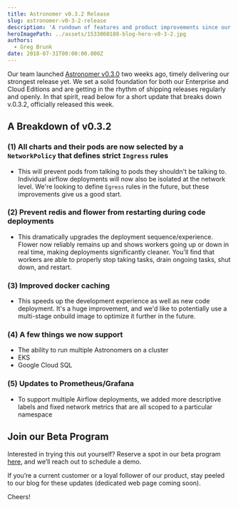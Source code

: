 ```yaml
---
title: Astronomer v0.3.2 Release
slug: astronomer-v0-3-2-release
description: 'A rundown of features and product improvements since our v0.3.0 release. '
heroImagePath: ../assets/1533060188-blog-hero-v0-3-2.jpg
authors:
  - Greg Brunk
date: 2018-07-31T00:00:00.000Z
---
```


Our team launched [Astronomer v0.3.0](https://www.astronomer.io/blog/announcing-astronomer-v0-3-0) two weeks ago, timely delivering our strongest release yet. We set a solid foundation for both our Enterprise and Cloud Editions and are getting in the rhythm of shipping releases regularly and openly. In that spirit, read below for a short update that breaks down v.0.3.2, officially released this week.

## A Breakdown of v0.3.2
   
### (1) All charts and their pods are now selected by a `NetworkPolicy` that defines strict `Ingress` rules

- This will prevent pods from talking to pods they shouldn't be talking to. Individual airflow deployments will now also be isolated at the network level. We're looking to define `Egress` rules in the future, but these improvements give us a good start.

### (2) Prevent redis and flower from restarting during code deployments

- This dramatically upgrades the deployment sequence/experience. Flower now reliably remains up and shows workers going up or down in real time, making deployments significantly cleaner. You'll find that workers are able to properly stop taking tasks, drain ongoing tasks, shut down, and restart.

### (3) Improved docker caching

- This speeds up the development experience as well as new code deployment. It's a huge improvement, and we'd like to potentially use a multi-stage onbuild image to optimize it further in the future.

### (4) A few things we now support

- The ability to run multiple Astronomers on a cluster
- EKS
- Google Cloud SQL

### (5) Updates to Prometheus/Grafana

- To support multiple Airflow deployments, we added more descriptive labels and fixed network metrics that are all scoped to a particular namespace


## Join our Beta Program

Interested in trying this out yourself? Reserve a spot in our beta program [here](https://www.astronomer.io), and we’ll reach out to schedule a demo. 

If you’re a current customer or a loyal follower of our product, stay peeled to our blog for these updates (dedicated web page coming soon). 

Cheers! 

